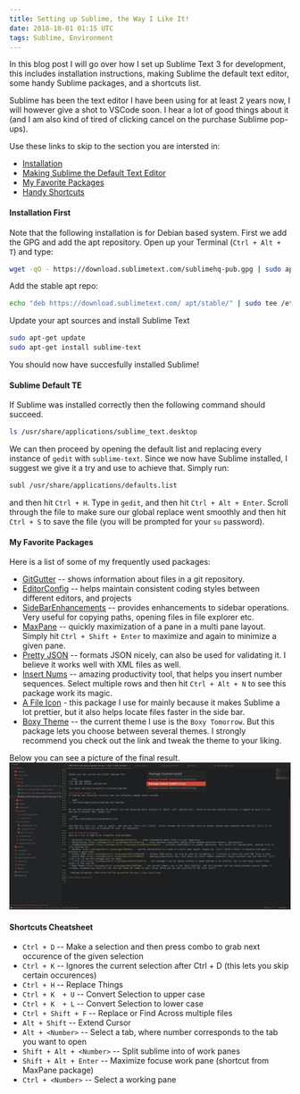 ```yaml
---
title: Setting up Sublime, the Way I Like It!
date: 2018-10-01 01:15 UTC
tags: Sublime, Environment
---
```


In this blog post I will go over how I set up Sublime Text 3 for development, this includes installation instructions, making Sublime the default text editor, some handy Sublime packages, and a shortcuts list.

Sublime has been the text editor I have been using for at least 2 years now, I will however give a shot to VSCode soon. I hear a lot of good things about it (and I am also kind of tired of clicking cancel on the purchase Sublime pop-ups).

Use these links to skip to the section you are intersted in:

* [Installation](#installation-first)
* [Making Sublime the Default Text Editor](#sublime-default-te)
* [My Favorite Packages](#my-favorite-packages)
* [Handy Shortcuts](#shortcuts-cheatsheet)

#### Installation First
Note that the following installation is for Debian based system. First we add the GPG and add the apt repository. Open up your Terminal (`Ctrl + Alt + T`) and type: 

```bash
wget -qO - https://download.sublimetext.com/sublimehq-pub.gpg | sudo apt-key add -
```

Add the stable apt repo:

```bash
echo "deb https://download.sublimetext.com/ apt/stable/" | sudo tee /etc/apt/sources.list.d/sublime-text.list
```

Update your apt sources and install Sublime Text

```bash
sudo apt-get update
sudo apt-get install sublime-text
```
You should now have succesfully installed Sublime!

#### Sublime Default TE
If Sublime was installed correctly then the following command should succeed.

```bash
ls /usr/share/applications/sublime_text.desktop
```

We can then proceed by opening the default list and replacing every instance of `gedit` with `sublime-text`. Since we now have Sublime installed, I suggest we give it a try and use to achieve that. Simply run:

```bash
subl /usr/share/applications/defaults.list
```

and then hit `Ctrl + H`. Type in `gedit`, and then hit `Ctrl + Alt + Enter`. Scroll through the file to make sure our global replace went smoothly and then hit `Ctrl + S` to save the file (you will be prompted for your `su` password).

#### My Favorite Packages
Here is a list of some of my frequently used packages:

* [GitGutter](https://packagecontrol.io/packages/GitGutter) -- shows information about files in a git repository.
* [EditorConfig](https://packagecontrol.io/packages/EditorConfig) -- helps maintain consistent coding styles between different editors, and projects
* [Side​Bar​Enhancements](https://packagecontrol.io/packages/SideBarEnhancements) -- provides enhancements to sidebar operations. Very useful for copying paths, opening files in file explorer etc.
* [MaxPane](https://packagecontrol.io/packages/MaxPane) -- quickly maximization of a pane in a multi pane layout. Simply hit `Ctrl + Shift + Enter` to maximize and again to minimize a given pane.
* [Pretty JSON](https://packagecontrol.io/packages/Pretty%20JSON) -- formats JSON nicely, can also be used for validating it. I believe it works well with XML files as well.
* [Insert Nums](https://packagecontrol.io/packages/Insert%20Nums) -- amazing productivity tool, that helps you insert number sequences. Select multiple rows and then hit `Ctrl + Alt + N` to see this package work its magic.
* [A File Icon](https://packagecontrol.io/packages/A%20File%20Icon) - this package I use for mainly because it makes Sublime a lot prettier, but it also helps locate files faster in the side bar.
* [Boxy Theme](https://packagecontrol.io/packages/Boxy%20Theme) -- the current theme I use is the `Boxy Tomorrow`. But this package lets you choose between several themes. I strongly recommend you check out the link and tweak the theme to your liking.

Below you can see a picture of the final result.
![Sublime Screenshot](2018-10-01-setting-up-sublime-the-way-i-like-it/pic1.png)

#### Shortcuts Cheatsheet

* `Ctrl + D` -- Make a selection and then press combo to grab next occurence of the given selection
* `Ctrl + K` -- Ignores the current selection after Ctrl + D (this lets you skip certain occurences)
* `Ctrl + H` -- Replace Things
* `Ctrl + K  + U` -- Convert Selection to upper case
* `Ctrl + K  + L` -- Convert Selection to lower case
* `Ctrl + Shift + F` -- Replace or Find Across multiple files
* `Alt + Shift` -- Extend Cursor
* `Alt + <Number>` -- Select a tab, where number corresponds to the tab you want to open
* `Shift + Alt + <Number>` -- Split sublime into <number> of work panes
* `Shift + Alt + Enter` -- Maximize focuse work pane (shortcut from MaxPane package)
* `Ctrl + <Number>` -- Select a working pane
